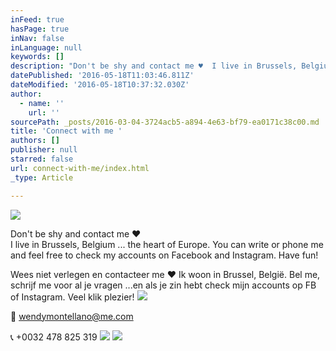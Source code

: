 ```yaml
---
inFeed: true
hasPage: true
inNav: false
inLanguage: null
keywords: []
description: "Don't be shy and contact me ♥  I live in Brussels, Belgium ... the heart of Europe. You can write or phone me and feel free to check my accounts on Facebook and Instagram. Have fun!"
datePublished: '2016-05-18T11:03:46.811Z'
dateModified: '2016-05-18T10:37:32.030Z'
author:
  - name: ''
    url: ''
sourcePath: _posts/2016-03-04-3724acb5-a894-4e63-bf79-ea0171c38c00.md
title: 'Connect with me '
authors: []
publisher: null
starred: false
url: connect-with-me/index.html
_type: Article

---
```

![](https://s3-us-west-2.amazonaws.com/the-grid-img/p/13f746dcba6d2f4d87e510d7bcbfd034d170addf.jpg)

Don't be shy and contact me ♥   
I live in Brussels, Belgium ... the heart of Europe. You can write or phone me and feel free to check my accounts on Facebook and Instagram. Have fun!

Wees niet verlegen en contacteer me ♥ Ik woon in Brussel, België. Bel me, schrijf me voor al je vragen ...en als je zin hebt check mijn accounts op FB of Instagram. Veel klik plezier!
![](https://the-grid-user-content.s3-us-west-2.amazonaws.com/302493f7-af5d-4317-b8da-6416a6afb660.jpg)

💌 wendymontellano@me.com

📞 +0032 478 825 319
![](https://s3-us-west-2.amazonaws.com/the-grid-img/p/5a413b82b6b9513efce20ce945f93e9448e8ec71.png)
![](https://the-grid-user-content.s3-us-west-2.amazonaws.com/f360727a-6c5a-4cfb-a75d-159d85c43157.png)